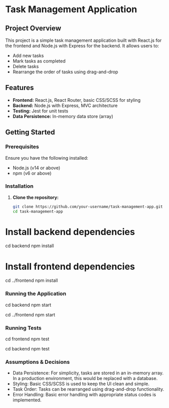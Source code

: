 # Task Management Application

## Project Overview

This project is a simple task management application built with React.js for the frontend and Node.js with Express for the backend. It allows users to:

- Add new tasks
- Mark tasks as completed
- Delete tasks
- Rearrange the order of tasks using drag-and-drop

## Features

- **Frontend:** React.js, React Router, basic CSS/SCSS for styling
- **Backend:** Node.js with Express, MVC architecture
- **Testing:** Jest for unit tests
- **Data Persistence:** In-memory data store (array)

## Getting Started

### Prerequisites

Ensure you have the following installed:

- Node.js (v14 or above)
- npm (v6 or above)

### Installation

1. **Clone the repository:**

   ```bash
   git clone https://github.com/your-username/task-management-app.git
   cd task-management-app

# Install backend dependencies
cd backend
npm install

# Install frontend dependencies
cd ../frontend
npm install

### Running the Application
cd backend
npm start

cd ../frontend
npm start

### Running Tests
cd frontend
npm test

cd backend
npm test

### Assumptions & Decisions
- Data Persistence: For simplicity, tasks are stored in an in-memory array. In a production environment, this would be replaced with a database.
- Styling: Basic CSS/SCSS is used to keep the UI clean and simple.
- Task Order: Tasks can be rearranged using drag-and-drop functionality.
- Error Handling: Basic error handling with appropriate status codes is implemented.